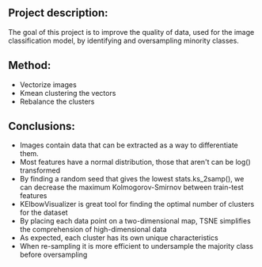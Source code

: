 ## Project description:
The goal of this project is to improve the quality of data, used for the image classification model, by identifying and oversampling minority classes.

## Method:
- Vectorize images
- Kmean clustering the vectors
- Rebalance the clusters

## Conclusions:
- Images contain data that can be extracted as a way to differentiate them.
- Most features have a normal distribution, those that aren't can be log() transformed
- By finding a random seed that gives the lowest stats.ks_2samp(), we can decrease the maximum Kolmogorov-Smirnov between train-test features
- KElbowVisualizer is great tool for finding the optimal number of clusters for the dataset
- By placing each data point on a two-dimensional map, TSNE simplifies the comprehension of high-dimensional data
- As expected, each cluster has its own unique characteristics
- When re-sampling it is more efficient to undersample the majority class before oversampling
